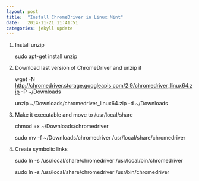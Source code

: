 ```yaml
---
layout: post
title:  "Install ChromeDriver in Linux Mint"
date:   2014-11-21 11:41:51
categories: jekyll update
---
```


1. Install unzip

   sudo apt-get install unzip

2. Download last version of ChromeDriver and unzip it

   wget -N http://chromedriver.storage.googleapis.com/2.9/chromedriver_linux64.zip -P ~/Downloads

   unzip ~/Downloads/chromedriver_linux64.zip -d ~/Downloads

3. Make it executable and move to /usr/local/share

   chmod +x ~/Downloads/chromedriver

   sudo mv -f ~/Downloads/chromedriver /usr/local/share/chromedriver

4. Create symbolic links

   sudo ln -s /usr/local/share/chromedriver /usr/local/bin/chromedriver

   sudo ln -s /usr/local/share/chromedriver /usr/bin/chromedriver


